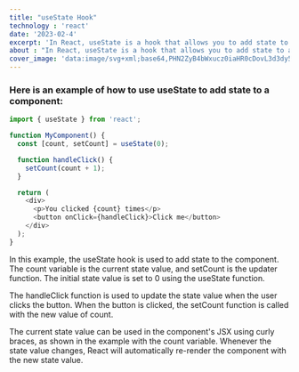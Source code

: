 ```yaml
---
title: "useState Hook"
technology : 'react'
date: '2023-02-4'
excerpt: 'In React, useState is a hook that allows you to add state to a function component. It is a built-in function that returns an array with two values: the current state value and a function to update the state value.'
about : "In React, useState is a hook that allows you to add state to a function component. It is a built-in function that returns an array with two values: the current state value and a function to update the state value. You can use the state value and the updater function to manage the state of your component"
cover_image: 'data:image/svg+xml;base64,PHN2ZyB4bWxucz0iaHR0cDovL3d3dy53My5vcmcvMjAwMC9zdmciIHZpZXdCb3g9Ii0xMS41IC0xMC4yMzE3NCAyMyAyMC40NjM0OCI+CiAgPHRpdGxlPlJlYWN0IExvZ288L3RpdGxlPgogIDxjaXJjbGUgY3g9IjAiIGN5PSIwIiByPSIyLjA1IiBmaWxsPSIjNjFkYWZiIi8+CiAgPGcgc3Ryb2tlPSIjNjFkYWZiIiBzdHJva2Utd2lkdGg9IjEiIGZpbGw9Im5vbmUiPgogICAgPGVsbGlwc2Ugcng9IjExIiByeT0iNC4yIi8+CiAgICA8ZWxsaXBzZSByeD0iMTEiIHJ5PSI0LjIiIHRyYW5zZm9ybT0icm90YXRlKDYwKSIvPgogICAgPGVsbGlwc2Ugcng9IjExIiByeT0iNC4yIiB0cmFuc2Zvcm09InJvdGF0ZSgxMjApIi8+CiAgPC9nPgo8L3N2Zz4K'
---
```


### Here is an example of how to use useState to add state to a component:

```js
import { useState } from 'react';

function MyComponent() {
  const [count, setCount] = useState(0);

  function handleClick() {
    setCount(count + 1);
  }

  return (
    <div>
      <p>You clicked {count} times</p>
      <button onClick={handleClick}>Click me</button>
    </div>
  );
}

```

In this example, the useState hook is used to add state to the component. The count variable is the current state value, and setCount is the updater function. The initial state value is set to 0 using the useState function.

The handleClick function is used to update the state value when the user clicks the button. When the button is clicked, the setCount function is called with the new value of count.

The current state value can be used in the component's JSX using curly braces, as shown in the example with the count variable. Whenever the state value changes, React will automatically re-render the component with the new state value.
